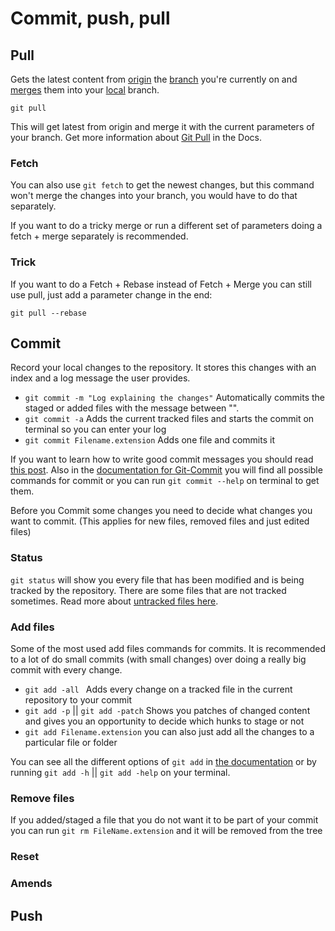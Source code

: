 # Commit, push, pull

## Pull

Gets the latest content from [origin](Github.md#Origin) the [branch](Branches.md) you're currently on and [merges](Merge.md) them into your [local](Github.md#Local) branch.

`git pull`

This will get latest from origin and merge it with the current parameters of your branch. Get more information about [Git Pull](https://git-scm.com/docs/git-pull) in the Docs.

### Fetch

You can also use `git fetch` to get the newest changes, but this command won't merge the changes into your branch, you would have to do that separately.

If you want to do a tricky merge or run a different set of parameters doing a fetch + merge separately is recommended.

### Trick

If you want to do a Fetch + Rebase instead of Fetch + Merge you can still use pull, just add a parameter change in the end:

`git pull --rebase`

## Commit

Record your local changes to the repository. It stores this changes with an index and a log message the user provides.

  - `git commit -m "Log explaining the changes"` Automatically commits the staged or added files with the message between "".
  - `git commit -a` Adds the current tracked files and starts the commit on terminal so you can enter your log
  - `git commit Filename.extension` Adds one file and commits it

If you want to learn how to write good commit messages you should read [this post](https://chris.beams.io/posts/git-commit/). Also in the [documentation for Git-Commit](https://git-scm.com/docs/git-commit) you will find all possible commands for commit or you can run `git commit --help` on terminal to get them.

Before you Commit some changes you need to decide what changes you want to commit. (This applies for new files, removed files and just edited files)

### Status

`git status` will show you every file that has been modified and is being tracked by the repository. There are some files that are not tracked sometimes. Read more about [untracked files here](https://git-scm.com/book/en/v2/Git-Basics-Recording-Changes-to-the-Repository).

### Add files

Some of the most used add files commands for commits. It is recommended to a lot of do small commits (with small changes) over doing a really big commit with every change.

  - `git add -all `  Adds every change on a tracked file in the current repository to your commit
  - `git add -p` || `git add -patch` Shows you patches of changed content and gives you an opportunity to decide which hunks to stage or not
  - `git add Filename.extension` you can also just add all the changes to a particular file or folder

You can see all the different options of `git add` in [the documentation](https://git-scm.com/docs/git-add) or by running `git add -h` || `git add -help` on your terminal.

### Remove files

If you added/staged a file that you do not want it to be part of your commit you can run `git rm FileName.extension` and it will be removed from the tree

### Reset

### Amends

## Push
